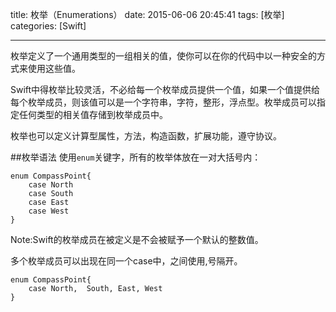 title: 枚举（Enumerations）
date: 2015-06-06 20:45:41
tags: [枚举]
categories: [Swift]

---

枚举定义了一个通用类型的一组相关的值，使你可以在你的代码中以一种安全的方式来使用这些值。

Swift中得枚举比较灵活，不必给每一个枚举成员提供一个值，如果一个值提供给每个枚举成员，则该值可以是一个字符串，字符，整形，浮点型。枚举成员可以指定任何类型的相关值存储到枚举成员中。

枚举也可以定义计算型属性，方法，构造函数，扩展功能，遵守协议。

##枚举语法
使用`enum`关键字，所有的枚举体放在一对大括号内：

```
enum CompassPoint{
	case North
	case South
	case East
	case West
}
```

Note:Swift的枚举成员在被定义是不会被赋予一个默认的整数值。

多个枚举成员可以出现在同一个case中，之间使用,号隔开。

```
enum CompassPoint{
	case North,	 South, East, West
}
```


